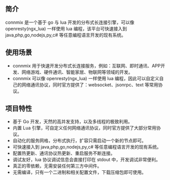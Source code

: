 ## 简介

connmix 是一个基于 go 与 lua 开发的分布式长连接引擎，可以像 openresty(ngx_lua) 一样使用 lua 编程，该平台可快速接入到 java,php,go,nodejs,py,c# 等任意编程语言开发的现有系统。

## 使用场景

- connmix 用于快速开发分布式长连接服务，例如：互联网、即时通讯、APP开发、网络游戏、硬件通讯、智能家居、物联网等领域的开发。
- connmix 可以像 openresty(ngx_lua) 一样使用 lua 编程，因此可以自定义自己的网络通讯协议，同时官方提供了：websocket、jsonrpc、text 等常用协议。

## 项目特性

- 基于 Go 开发，天然的高并发支持，以及多线程的极致利用。
- 内置 Lua 引擎，可自定义任何网络通讯协议，同时官方提供了大部分常用协议。
- 自动化的服务网格，分布式执行，扩容只需启动一个新的节点即可。
- 可快速接入到 java,php,go,nodejs,py,c# 等任意编程语言开发的现有系统。
- 配置热更新、通讯协议热更新、重启服务不断连接。
- 调试友好，lua 协议调试信息会直接打印在 stdout 中，开发调试非常便利。
- 真正的零依赖，无需安装任何第三方中间件。
- 无需编译，只有一个二进制和相关配置文件，下载压缩包即可使用。
